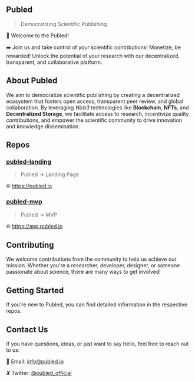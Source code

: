 ## Publed 
> Democratizing Scientific Publishing

👋 Welcome to the Publed! 

➡️ Join us and take control of your scientific contributions! Monetize, be rewarded! Unlock the potential of your research with our decentralized, transparent, and collaborative platform.

## About Publed

We aim to democratize scientific publishing by creating a decentralized ecosystem that fosters open access, transparent peer review, and global collaboration. By leveraging _Web3_ technologies like **Blockchain**, **NFTs**, and **Decentralized Storage**, we facilitate access to research, incentivize quality contributions, and empower the scientific community to drive innovation and knowledge dissemination.

## Repos


### [publed-landing](https://github.com/publed/publed-landing)
> Publed → Landing Page

🌐 https://publed.io

### [publed-mvp](https://github.com/publed/publed-mvp)
> Publed → MVP

🌐 https://app.publed.io


## Contributing

We welcome contributions from the community to help us achieve our mission. Whether you're a researcher, developer, designer, or someone passionate about science, there are many ways to get involved!


## Getting Started

If you're new to Publed, you can find detailed information in the respective repos.

## Contact Us

If you have questions, ideas, or just want to say hello, feel free to reach out to us:

📧 Email: info@publed.io

𝑿 Twitter: [@publed_official](https://twitter.com/publed_official)
